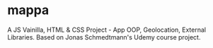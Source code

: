# mappa
A JS Vainilla, HTML &amp; CSS Project -  App OOP, Geolocation, External Libraries. Based on Jonas Schmedtmann's Udemy course project.

